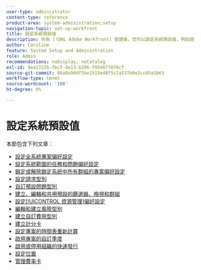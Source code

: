 ```yaml
---
user-type: administrator
content-type: reference
product-area: system-administration;setup
navigation-topic: set-up-workfront
title: 設定系統預設值
description: 作為 [!DNL Adobe Workfront] 管理員，您可以設定系統預設值，例如使用者建立的所有專案的偏好設定。
author: Caroline
feature: System Setup and Administration
role: Admin
recommendations: noDisplay, noCatalog
exl-id: 0ea1722b-fbcf-4e13-b206-f954877076cf
source-git-commit: 86a0a9ddf5be1515ed8f5c2a537b0e2ccd5a1b63
workflow-type: tm+mt
source-wordcount: '108'
ht-degree: 0%

---
```


# 設定系統預設值

本節包含下列文章：

* [設定全系統專案偏好設定](../../../administration-and-setup/set-up-workfront/configure-system-defaults/set-project-preferences.md)
* [設定系統範圍的任務和問題偏好設定](../../../administration-and-setup/set-up-workfront/configure-system-defaults/set-task-issue-preferences.md)
* [鎖定或解除鎖定系統中所有群組的專案偏好設定](../../../administration-and-setup/set-up-workfront/configure-system-defaults/lock-or-unlock-project-preferences-for-groups-system.md)
* [設定請求型別](../../../administration-and-setup/set-up-workfront/configure-system-defaults/configure-request-types.md)
* [自訂預設問題型別](../../../administration-and-setup/set-up-workfront/configure-system-defaults/customize-default-issue-types.md)
* [建立、編輯和共用預設的篩選器、檢視和群組](../../../administration-and-setup/set-up-workfront/configure-system-defaults/create-and-share-default-fvgs.md)
* [設定[!UICONTROL 資源管理]偏好設定](../../../administration-and-setup/set-up-workfront/configure-system-defaults/configure-resource-mgmt-preferences.md)
* [編輯和建立風險型別](../../../administration-and-setup/set-up-workfront/configure-system-defaults/edit-create-risk-types.md)
* [建立自訂費用型別](../../../administration-and-setup/set-up-workfront/configure-system-defaults/create-custom-expense-types.md)
* [建立計分卡](../../../administration-and-setup/set-up-workfront/configure-system-defaults/create-scorecard.md)
* [設定專案的時間表重新計算](../../../administration-and-setup/set-up-workfront/configure-system-defaults/configure-timeline-recalculations-projects.md)
* [啟用專案的自訂季度](../../../administration-and-setup/set-up-workfront/configure-system-defaults/enable-custom-quarters-projects.md)
* [啟用或停用組織的快速發行](../../../administration-and-setup/set-up-workfront/configure-system-defaults/enable-fast-release-process.md)
* [設定位置](/help/quicksilver/administration-and-setup/set-up-workfront/configure-system-defaults/configure-locations.md)
* [管理費率卡](/help/quicksilver/administration-and-setup/set-up-workfront/configure-system-defaults/manage-rate-cards.md)
